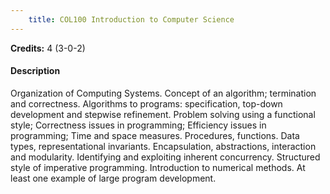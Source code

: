 ```yaml
---
    title: COL100 Introduction to Computer Science
---
```

**Credits:** 4 (3-0-2)



#### Description 
Organization of Computing Systems. Concept of an algorithm; termination and correctness. Algorithms to programs: specification, top-down development and stepwise refinement. Problem solving using a functional style; Correctness issues in programming; Efficiency issues in programming; Time and space measures. Procedures, functions. Data types, representational invariants. Encapsulation, abstractions, interaction and modularity. Identifying and exploiting inherent concurrency. Structured style of imperative programming. Introduction to numerical methods. At least one example of large program development.